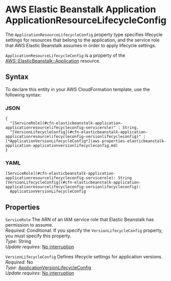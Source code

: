 # AWS Elastic Beanstalk Application ApplicationResourceLifecycleConfig<a name="aws-properties-elasticbeanstalk-application-applicationresourcelifecycleconfig"></a>

<a name="aws-properties-elasticbeanstalk-application-applicationresourcelifecycleconfig-description"></a>The `ApplicationResourceLifecycleConfig` property type specifies lifecycle settings for resources that belong to the application, and the service role that AWS Elastic Beanstalk assumes in order to apply lifecycle settings\.

<a name="aws-properties-elasticbeanstalk-application-applicationresourcelifecycleconfig-inheritance"></a> `ApplicationResourceLifecycleConfig` is a property of the [AWS::ElasticBeanstalk::Application](aws-properties-beanstalk.md) resource\. 

## Syntax<a name="aws-properties-elasticbeanstalk-application-applicationresourcelifecycleconfig-syntax"></a>

To declare this entity in your AWS CloudFormation template, use the following syntax:

### JSON<a name="aws-properties-elasticbeanstalk-application-applicationresourcelifecycleconfig-syntax.json"></a>

```
{
  "[ServiceRole](#cfn-elasticbeanstalk-application-applicationresourcelifecycleconfig-servicerole)" : String,
  "[VersionLifecycleConfig](#cfn-elasticbeanstalk-application-applicationresourcelifecycleconfig-versionlifecycleconfig)" : [*ApplicationVersionLifecycleConfig*](aws-properties-elasticbeanstalk-application-applicationversionlifecycleconfig.md)
}
```

### YAML<a name="aws-properties-elasticbeanstalk-application-applicationresourcelifecycleconfig-syntax.yaml"></a>

```
[ServiceRole](#cfn-elasticbeanstalk-application-applicationresourcelifecycleconfig-servicerole): String
[VersionLifecycleConfig](#cfn-elasticbeanstalk-application-applicationresourcelifecycleconfig-versionlifecycleconfig):
  ApplicationVersionLifecycleConfig
```

## Properties<a name="aws-properties-elasticbeanstalk-application-applicationresourcelifecycleconfig-properties"></a>

`ServiceRole`  <a name="cfn-elasticbeanstalk-application-applicationresourcelifecycleconfig-servicerole"></a>
The ARN of an IAM service role that Elastic Beanstalk has permission to assume\.  
 *Required*: Conditional\. If you specify the `VersionLifecycleConfig` property, you must specify this property\.  
 *Type*: String  
 *Update requires*: [No interruption](using-cfn-updating-stacks-update-behaviors.md#update-no-interrupt) 

`VersionLifecycleConfig`  <a name="cfn-elasticbeanstalk-application-applicationresourcelifecycleconfig-versionlifecycleconfig"></a>
Defines lifecycle settings for application versions\.  
 *Required*: No  
 *Type*: [ApplicationVersionLifecycleConfig](aws-properties-elasticbeanstalk-application-applicationversionlifecycleconfig.md)  
 *Update requires*: [No interruption](using-cfn-updating-stacks-update-behaviors.md#update-no-interrupt) 